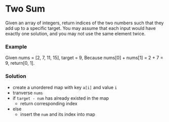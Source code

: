 # Two Sum

Given an array of integers, return indices of the two numbers such that 
they add up to a specific target.
You may assume that each input would have exactly one solution, 
and you may not use the same element twice.

### Example
Given nums = [2, 7, 11, 15], target = 9,
Because nums[0] + nums[1] = 2 + 7 = 9,
return[0, 1].

### Solution
- create a unordered map with key `a[i]` and value `i`
- tranverse `nums`
- if `target - num` has already existed in the map
    - return corresponding index 
- else
    - insert the `num` and its index into map